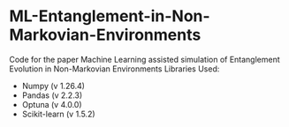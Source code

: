 # ML-Entanglement-in-Non-Markovian-Environments
Code for the paper Machine Learning assisted simulation of Entanglement Evolution in Non-Markovian Environments
Libraries Used:
- Numpy (v 1.26.4)
- Pandas (v 2.2.3) 
- Optuna (v 4.0.0)
- Scikit-learn (v 1.5.2)